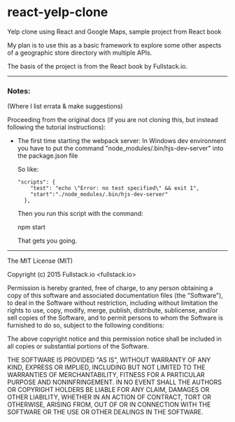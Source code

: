 # react-yelp-clone
Yelp clone using React and Google Maps, sample project from React book

My plan is to use this as a basic framework to explore some other aspects of a geographic store directory with multiple APIs.

The basis of the project is from the React book by Fullstack.io.

***


### Notes:

(Where I list errata & make suggestions)

Proceeding from the original docs (if you are not cloning this, but instead following the tutorial instructions):

-   The first time starting the webpack server: In Windows dev environment you have to put the command "node_modules/.bin/hjs-dev-server" into the package.json file

    So like:

        "scripts": {
    	    "test": "echo \"Error: no test specified\" && exit 1",
    	    "start":"./node_modules/.bin/hjs-dev-server"
          },

    Then you run this script with the command:

    npm start

    That gets you going.


***

The MIT License (MIT)

Copyright (c) 2015 Fullstack.io <fullstack.io>

Permission is hereby granted, free of charge, to any person obtaining a copy
of this software and associated documentation files (the "Software"), to deal
in the Software without restriction, including without limitation the rights
to use, copy, modify, merge, publish, distribute, sublicense, and/or sell
copies of the Software, and to permit persons to whom the Software is
furnished to do so, subject to the following conditions:

The above copyright notice and this permission notice shall be included in
all copies or substantial portions of the Software.

THE SOFTWARE IS PROVIDED "AS IS", WITHOUT WARRANTY OF ANY KIND, EXPRESS OR
IMPLIED, INCLUDING BUT NOT LIMITED TO THE WARRANTIES OF MERCHANTABILITY,
FITNESS FOR A PARTICULAR PURPOSE AND NONINFRINGEMENT. IN NO EVENT SHALL THE
AUTHORS OR COPYRIGHT HOLDERS BE LIABLE FOR ANY CLAIM, DAMAGES OR OTHER
LIABILITY, WHETHER IN AN ACTION OF CONTRACT, TORT OR OTHERWISE, ARISING FROM,
OUT OF OR IN CONNECTION WITH THE SOFTWARE OR THE USE OR OTHER DEALINGS IN
THE SOFTWARE.
